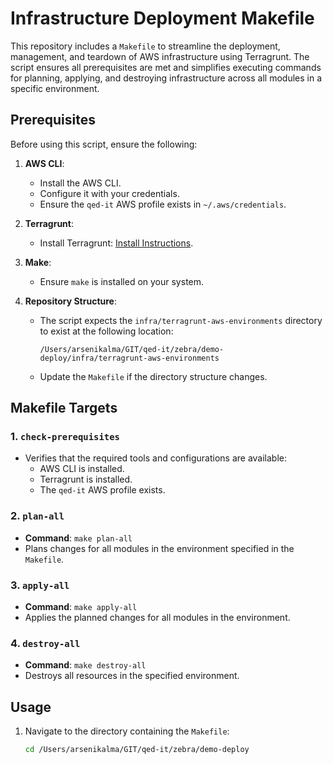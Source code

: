 # Infrastructure Deployment Makefile

This repository includes a `Makefile` to streamline the deployment, management, and teardown of AWS infrastructure using Terragrunt. The script ensures all prerequisites are met and simplifies executing commands for planning, applying, and destroying infrastructure across all modules in a specific environment.

## Prerequisites

Before using this script, ensure the following:

1. **AWS CLI**:
   - Install the AWS CLI.
   - Configure it with your credentials.
   - Ensure the `qed-it` AWS profile exists in `~/.aws/credentials`.

2. **Terragrunt**:
   - Install Terragrunt: [Install Instructions](https://terragrunt.gruntwork.io/docs/getting-started/install/).

3. **Make**:
   - Ensure `make` is installed on your system.

4. **Repository Structure**:
   - The script expects the `infra/terragrunt-aws-environments` directory to exist at the following location:
     ```
     /Users/arsenikalma/GIT/qed-it/zebra/demo-deploy/infra/terragrunt-aws-environments
     ```
   - Update the `Makefile` if the directory structure changes.

## Makefile Targets

### 1. `check-prerequisites`
- Verifies that the required tools and configurations are available:
  - AWS CLI is installed.
  - Terragrunt is installed.
  - The `qed-it` AWS profile exists.

### 2. `plan-all`
- **Command**: `make plan-all`
- Plans changes for all modules in the environment specified in the `Makefile`.

### 3. `apply-all`
- **Command**: `make apply-all`
- Applies the planned changes for all modules in the environment.

### 4. `destroy-all`
- **Command**: `make destroy-all`
- Destroys all resources in the specified environment.

## Usage

1. Navigate to the directory containing the `Makefile`:
   ```bash
   cd /Users/arsenikalma/GIT/qed-it/zebra/demo-deploy
